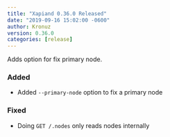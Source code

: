 ```yaml
---
title: "Xapiand 0.36.0 Released"
date: "2019-09-16 15:02:00 -0600"
author: Kronuz
version: 0.36.0
categories: [release]
---
```


Adds option for fix primary node.


### Added
- Added `--primary-node` option to fix a primary node

### Fixed
- Doing `GET /.nodes` only reads nodes internally
